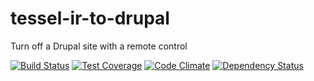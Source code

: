 # tessel-ir-to-drupal
Turn off a Drupal site with a remote control

[![Build Status](https://travis-ci.org/eiriksm/tessel-ir-to-drupal.svg?branch=master)](https://travis-ci.org/eiriksm/tessel-ir-to-drupal)
[![Test Coverage](https://codeclimate.com/github/eiriksm/tessel-ir-to-drupal/badges/coverage.svg)](https://codeclimate.com/github/eiriksm/tessel-ir-to-drupal)
[![Code Climate](https://codeclimate.com/github/eiriksm/tessel-ir-to-drupal/badges/gpa.svg)](https://codeclimate.com/github/eiriksm/tessel-ir-to-drupal)
[![Dependency Status](https://david-dm.org/eiriksm/tessel-ir-to-drupal.svg)](https://david-dm.org/eiriksm/tessel-ir-to-drupal)
